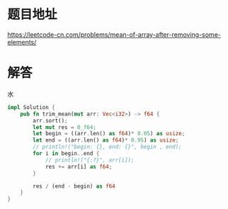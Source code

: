 # 题目地址

<https://leetcode-cn.com/problems/mean-of-array-after-removing-some-elements/>

# 解答

水

```Rust
impl Solution {
    pub fn trim_mean(mut arr: Vec<i32>) -> f64 {
        arr.sort();
        let mut res = 0_f64;
        let begin = ((arr.len() as f64)* 0.05) as usize;
        let end = ((arr.len() as f64)* 0.95) as usize;
        // println!("begin: {}, end: {}", begin , end);
        for i in begin..end {
            // println!("{:?}", arr[i]);
            res += arr[i] as f64;
        }

        res / (end - begin) as f64
    }
}
```
